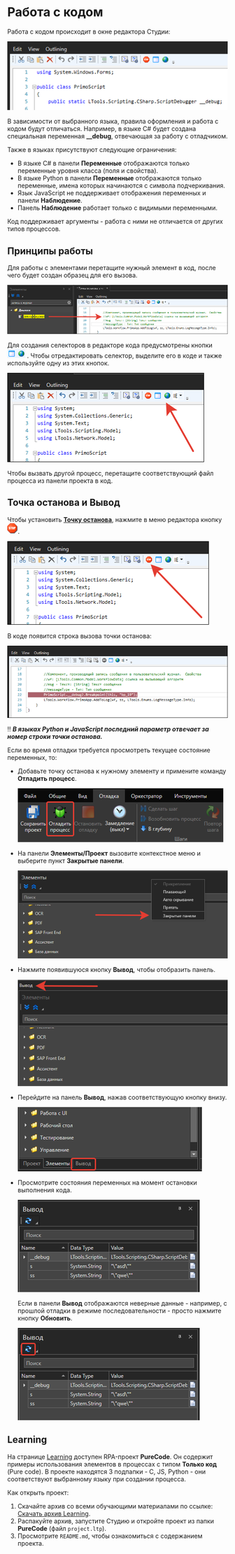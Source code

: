 # Работа с кодом

Работа с кодом происходит в окне редактора Студии:

![](<../../.gitbook/assets/image (26).png>)

В зависимости от выбранного языка, правила оформления и работа с кодом будут отличаться. Например, в языке C# будет создана специальная переменная **\_\_debug**, отвечающая за работу с отладчиком. 

Также в языках присутствуют следующие ограничения:

* В языке C# в панели **Переменные** отображаются только переменные уровня класса (поля и свойства).
* В языке Python в панели **Переменные** отображаются только переменные, имена которых начинаются с символа подчеркивания.
* Язык JavaScript не поддерживает отображения переменных и панели **Наблюдение**.
* Панель **Наблюдение** работает только с видимыми переменными.

Код поддерживает аргументы - работа с ними не отличается от других типов процессов.

## Принципы работы

Для работы с элементами перетащите нужный элемент в код, после чего будет создан образец для его вызова.

![](<../../.gitbook/assets/add-element-to-code-1.png>)

Для создания селекторов в редакторе кода предусмотрены кнопки <img src="../../.gitbook/assets/image (22).png" alt="" data-size="line"> . Чтобы отредактировать селектор, выделите его в коде и также используйте одну из этих кнопок.

![](<../../.gitbook/assets/selector-in-code.png>)

Чтобы вызвать другой процесс, перетащите соответствующий файл процесса из панели проекта в код.


## Точка останова и Вывод

Чтобы установить [**Точку останова**](https://docs.primo-rpa.ru/primo-rpa/primo-studio/process/debug#tochka-ostanova), нажмите в меню редактора кнопку <img src="../../.gitbook/assets/stop.png" alt="" data-size="line">.

![](<../../.gitbook/assets/breakpoint-in-only-code.png>)

В коде появится строка вызова точки останова: 

![](<../../.gitbook/assets/added-breakpoint-in-only-code.png>)

:bangbang: ***В языках Python и JavaScript последний параметр отвечает за номер строки точки останова.***

Если во время отладки требуется просмотреть текущее состояние переменных, то:
* Добавьте точку останова к нужному элементу и примените команду **Отладить процесс**.

  ![](<../../.gitbook/assets/command-debug-in-only-code.png>)

* На панели **Элементы/Проект** вызовите контекстное меню и выберите пункт **Закрытые панели**.

  ![](<../../.gitbook/assets/closed-panels-in-code.png>)

* Нажмите появившуюся кнопку **Вывод**, чтобы отобразить панель.

  ![](<../../.gitbook/assets/output-in-code.png>)

* Перейдите на панель **Вывод**, нажав соответствующую кнопку внизу. 

  ![](<../../.gitbook/assets/panel-output-in-code.png>)

* Просмотрите состояния переменных на момент остановки выполнения кода.

  ![](<../../.gitbook/assets/value-var-in-output-in-code.png>)

  Если в панели **Вывод** отображаются неверные данные - например, с прошлой отладки в режиме последовательности - просто нажмите кнопку **Обновить**.

  ![](<../../.gitbook/assets/update-value-var-in-output-in-code.png>)


## Learning

На странице [Learning](https://github.com/PrimoRPA/Learning) доступен RPA-проект **PureCode**. Он содержит примеры использования элементов в процессах с типом **Только код** (Pure code). В проекте находятся 3 подпапки - С, JS, Python - они соответствуют выбранному языку при создании процесса.

Как открыть проект:

1. Скачайте архив со всеми обучающими материалами по ссылке: [Скачать архив Learning](https://github.com/PrimoRPA/Learning/archive/refs/heads/master.zip).
2. Распакуйте архив, запустите Студию и откройте проект из папки **PureCode** (файл `project.ltp`).
3. Просмотрите `README.md`, чтобы ознакомиться с содержанием проекта.
